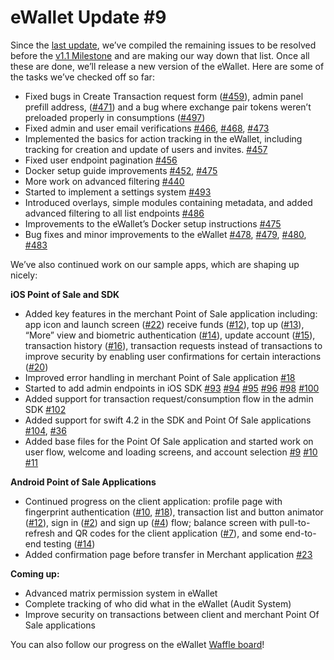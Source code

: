 # eWallet Update \#9

Since the [last update](https://www.reddit.com/r/omise_go/comments/9gleas/ewallet_update_september_17_2018_the_what_we_do/), we’ve compiled the remaining issues to be resolved before the [v1.1 Milestone](https://github.com/omisego/ewallet/milestone/2) and are making our way down that list. Once all these are done, we’ll release a new version of the eWallet. Here are some of the tasks we’ve checked off so far:

* Fixed bugs in Create Transaction request form \([\#459](https://github.com/omisego/ewallet/pull/459)\), admin panel prefill address, \([\#471](https://github.com/omisego/ewallet/pull/471)\) and a bug where exchange pair tokens weren’t preloaded properly in consumptions \([\#497](https://github.com/omisego/ewallet/pull/497)\)
* Fixed admin and user email verifications [\#466](https://github.com/omisego/ewallet/pull/466), [\#468](https://github.com/omisego/ewallet/pull/468), [\#473](https://github.com/omisego/ewallet/pull/473)
* Implemented the basics for action tracking in the eWallet, including tracking for creation and update of users and invites. [\#457](https://github.com/omisego/ewallet/pull/457)
* Fixed user endpoint pagination [\#456](https://github.com/omisego/ewallet/pull/456)
* Docker setup guide improvements [\#452](https://github.com/omisego/ewallet/pull/452), [\#475](https://github.com/omisego/ewallet/pull/475)
* More work on advanced filtering [\#440](https://github.com/omisego/ewallet/pull/440)
* Started to implement a settings system [\#493](https://github.com/omisego/ewallet/pull/493)
* Introduced overlays, simple modules containing metadata, and added advanced filtering to all list endpoints [\#486](https://github.com/omisego/ewallet/pull/486)
* Improvements to the eWallet’s Docker setup instructions [\#475](https://github.com/omisego/ewallet/pull/475)
* Bug fixes and minor improvements to the eWallet [\#478](https://github.com/omisego/ewallet/pull/478), [\#479](https://github.com/omisego/ewallet/pull/479), [\#480](https://github.com/omisego/ewallet/pull/480), [\#483](https://github.com/omisego/ewallet/pull/483)

We’ve also continued work on our sample apps, which are shaping up nicely:

**iOS Point of Sale and SDK**

* Added key features in the merchant Point of Sale application including: app icon and launch screen \([\#22](https://github.com/omisego/pos-merchant-ios/pull/22)\) receive funds \([\#12](https://github.com/omisego/pos-merchant-ios/pull/12)\), top up \([\#13](https://github.com/omisego/pos-merchant-ios/pull/13)\), “More” view and biometric authentication \([\#14](https://github.com/omisego/pos-merchant-ios/pull/14)\), update account \([\#15](https://github.com/omisego/pos-merchant-ios/pull/15)\), transaction history \([\#16](https://github.com/omisego/pos-merchant-ios/pull/16)\), transaction requests instead of transactions to improve security by enabling user confirmations for certain interactions \([\#20](https://github.com/omisego/pos-merchant-ios/pull/20)\)
* Improved error handling in merchant Point of Sale application [\#18](https://github.com/omisego/pos-merchant-ios/pull/18)
* Started to add admin endpoints in iOS SDK [\#93](https://github.com/omisego/ios-sdk/pull/93) [\#94](https://github.com/omisego/ios-sdk/pull/94) [\#95](https://github.com/omisego/ios-sdk/pull/95) [\#96](https://github.com/omisego/ios-sdk/pull/96) [\#98](https://github.com/omisego/ios-sdk/pull/98) [\#100](https://github.com/omisego/ios-sdk/pull/100)
* Added support for transaction request/consumption flow in the admin SDK [\#102](https://github.com/omisego/ios-sdk/pull/102)
* Added support for swift 4.2 in the SDK and Point Of Sale applications [\#104](https://github.com/omisego/ios-sdk/pull/104), [\#36](https://github.com/omisego/pos-client-ios/pull/36)
* Added base files for the Point Of Sale application and started work on user flow, welcome and loading screens, and account selection [\#9](https://github.com/omisego/pos-merchant-ios/pull/9) [\#10](https://github.com/omisego/pos-merchant-ios/pull/10) [\#11](https://github.com/omisego/pos-merchant-ios/pull/11)

**Android Point of Sale Applications**

* Continued progress on the client application: profile page with fingerprint authentication \([\#10](https://github.com/omisego/pos-client-android/pull/10), [\#18](https://github.com/omisego/pos-client-android/pull/18)\), transaction list and button animator \([\#12](https://github.com/omisego/pos-client-android/pull/12)\), sign in \([\#2](https://github.com/omisego/pos-client-android/pull/2)\) and sign up \([\#4](https://github.com/omisego/pos-client-android/pull/4)\) flow; balance screen with pull-to-refresh and QR codes for the client application \([\#7](https://github.com/omisego/pos-client-android/pull/7)\), and some end-to-end testing \([\#14](https://github.com/omisego/pos-client-android/pull/14)\)
* Added confirmation page before transfer in Merchant application [\#23](https://github.com/omisego/pos-merchant-android/pull/23)

**Coming up:**

* Advanced matrix permission system in eWallet
* Complete tracking of who did what in the eWallet \(Audit System\)
* Improve security on transactions between client and merchant Point Of Sale applications

You can also follow our progress on the eWallet [Waffle board](https://waffle.io/omisego/ewallet)!

